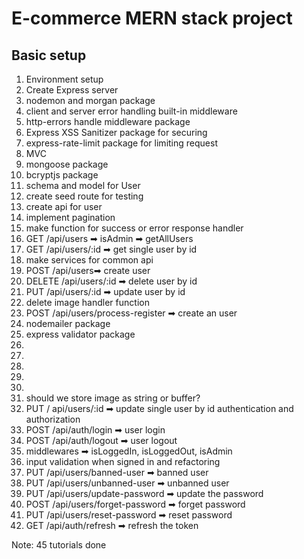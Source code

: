 # E-commerce MERN stack project

## Basic setup

1.  Environment setup
2.  Create Express server
3.  nodemon and morgan package
4.  client and server error handling built-in middleware
5.  http-errors handle middleware package
6.  Express XSS Sanitizer package for securing
7.  express-rate-limit package for limiting request
8.  MVC
9.  mongoose package
10. bcryptjs package
11. schema and model for User
12. create seed route for testing
13. create api for user
14. implement pagination
15. make function for success or error response handler
16. GET /api/users ➡ isAdmin ➡ getAllUsers
17. GET /api/users/:id ➡ get single user by id
18. make services for common api
19. POST /api/users➡ create user
20. DELETE /api/users/:id ➡ delete user by id
21. PUT /api/users/:id ➡ update user by id
22. delete image handler function
23. POST /api/users/process-register ➡ create an user
24. nodemailer package
25. express validator package
26.
27.
28.
29.
30. <!-- above need to be update according videos -->
31. should we store image as string or buffer?
32. PUT / api/users/:id ➡ update single user by id authentication and authorization
33. POST /api/auth/login ➡ user login
34. POST /api/auth/logout ➡ user logout
35. middlewares ➡ isLoggedIn, isLoggedOut, isAdmin
36. input validation when signed in and refactoring
37. PUT /api/users/banned-user ➡ banned user
38. PUT /api/users/unbanned-user ➡ unbanned user
39. PUT /api/users/update-password ➡ update the password
40. POST /api/users/forget-password ➡ forget password
41. PUT /api/users/reset-password ➡ reset password
42. GET /api/auth/refresh ➡ refresh the token

Note: 45 tutorials done
